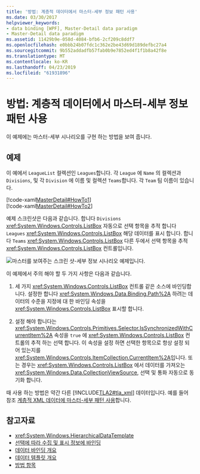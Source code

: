 ```yaml
---
title: '방법: 계층적 데이터에서 마스터-세부 정보 패턴 사용'
ms.date: 03/30/2017
helpviewer_keywords:
- data binding [WPF], Master-Detail data paradigm
- Master-Detail data paradigm
ms.assetid: 11429b9e-058d-4084-bfb6-2cf209c8ddf7
ms.openlocfilehash: e0bbb24b07fdc1c362e2be43d69d189defbc27a4
ms.sourcegitcommit: 9b552addadfb57fab0b9e7852ed4f1f1b8a42f8e
ms.translationtype: MT
ms.contentlocale: ko-KR
ms.lasthandoff: 04/23/2019
ms.locfileid: "61931896"
---
```

# <a name="how-to-use-the-master-detail-pattern-with-hierarchical-data"></a>방법: 계층적 데이터에서 마스터-세부 정보 패턴 사용
이 예제에는 마스터-세부 시나리오를 구현 하는 방법을 보여 줍니다.  
  
## <a name="example"></a>예제  
 이 예에서 `LeagueList` 컬렉션인 `Leagues`합니다. 각 `League` 에 `Name` 의 컬렉션과 `Divisions`, 및 각 `Division` 에 이름 및 컬렉션 `Teams`합니다. 각 `Team` 팀 이름이 있습니다.  
  
 [!code-xaml[MasterDetail#HowTo1](~/samples/snippets/visualbasic/VS_Snippets_Wpf/MasterDetail/VisualBasic/Page1.xaml#howto1)]  
[!code-xaml[MasterDetail#HowTo2](~/samples/snippets/visualbasic/VS_Snippets_Wpf/MasterDetail/VisualBasic/Page1.xaml#howto2)]  
  
 예제 스크린샷은 다음과 같습니다. 합니다 `Divisions` <xref:System.Windows.Controls.ListBox> 자동으로 선택 항목을 추적 합니다 `Leagues` <xref:System.Windows.Controls.ListBox> 해당 데이터를 표시 합니다. 합니다 `Teams` <xref:System.Windows.Controls.ListBox> 다른 두에서 선택 항목을 추적 <xref:System.Windows.Controls.ListBox> 컨트롤입니다.  
  
 ![마스터를 보여주는 스크린 샷&#45;세부 정보 시나리오 예제입니다.](./media/how-to-use-the-master-detail-pattern-with-hierarchical-data/databinding-master-detail-scenario.png)  
  
 이 예제에서 주의 해야 할 두 가지 사항은 다음과 같습니다.  
  
1. 세 가지 <xref:System.Windows.Controls.ListBox> 컨트롤 같은 소스에 바인딩합니다. 설정한 합니다 <xref:System.Windows.Data.Binding.Path%2A> 하려는 데이터의 수준을 지정에 대 한 바인딩 속성을 <xref:System.Windows.Controls.ListBox> 표시할 합니다.  
  
2. 설정 해야 합니다는 <xref:System.Windows.Controls.Primitives.Selector.IsSynchronizedWithCurrentItem%2A> 속성을 `true` 에 <xref:System.Windows.Controls.ListBox> 컨트롤의 추적 하는 선택 합니다. 이 속성을 설정 하면 선택한 항목으로 항상 설정 되어 있는지를 <xref:System.Windows.Controls.ItemCollection.CurrentItem%2A>입니다. 또는 경우는 <xref:System.Windows.Controls.ListBox> 에서 데이터를 가져오는 <xref:System.Windows.Data.CollectionViewSource>, 선택 및 통화 자동으로 동기화 합니다.  
  
 때 사용 하는 방법은 약간 다른 [!INCLUDE[TLA2#tla_xml](../../../../includes/tla2sharptla-xml-md.md)] 데이터입니다. 예를 들어 참조 [계층적 XML 데이터에 마스터-세부 패턴 사용](how-to-use-the-master-detail-pattern-with-hierarchical-xml-data.md)합니다.  
  
## <a name="see-also"></a>참고자료

- <xref:System.Windows.HierarchicalDataTemplate>
- [선택에 따라 수집 및 표시 정보에 바인딩](how-to-bind-to-a-collection-and-display-information-based-on-selection.md)
- [데이터 바인딩 개요](data-binding-overview.md)
- [데이터 템플릿 개요](data-templating-overview.md)
- [방법 항목](data-binding-how-to-topics.md)
